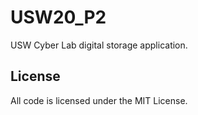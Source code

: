 # USW20_P2

USW Cyber Lab digital storage application.

## License

All code is licensed under the MIT License.

